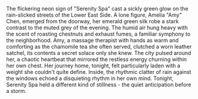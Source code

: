 The flickering neon sign of "Serenity Spa" cast a sickly green glow on the rain-slicked streets of the Lower East Side.  A lone figure, Amelia "Amy" Chen, emerged from the doorway, her emerald green silk robe a stark contrast to the muted grey of the evening.  The humid air hung heavy with the scent of roasting chestnuts and exhaust fumes, a familiar symphony to the neighborhood.  Amy, a massage therapist with hands as warm and comforting as the chamomile tea she often served, clutched a worn leather satchel, its contents a secret solace only she knew.  The city pulsed around her, a chaotic heartbeat that mirrored the restless energy churning within her own chest.  Her journey home, tonight, felt particularly laden with a weight she couldn't quite define.  Inside, the rhythmic clatter of rain against the windows echoed a disquieting rhythm in her own mind.  Tonight, Serenity Spa held a different kind of stillness - the quiet anticipation before a storm.
